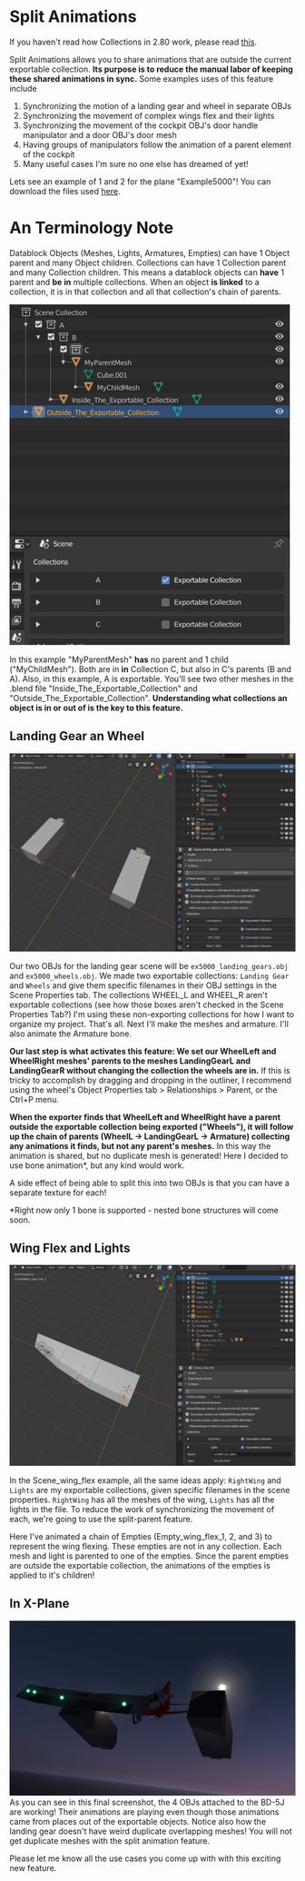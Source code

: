 # Split Animations

If you haven't read how Collections in 2.80 work, please read [this](https://github.com/X-Plane/XPlane2Blender/releases/v4.0.0-alpha.3).

Split Animations allows you to share animations that are outside the current exportable collection. **Its purpose is to reduce the manual labor of keeping these shared animations in sync.** Some examples uses of this feature include

1. Synchronizing the motion of a landing gear and wheel in separate OBJs
2. Synchronizing the movement of complex wings flex and their lights
3. Synchronizing the movement of the cockpit OBJ's door handle manipulator and a door OBJ's door mesh
4. Having groups of manipulators follow the animation of a parent element of the cockpit
5. Many useful cases I'm sure no one else has dreamed of yet!

Lets see an example of 1 and 2 for the plane "Example5000"! You can download the files used [here](./content/split_animations_example.zip).

# An Terminology Note
Datablock Objects (Meshes, Lights, Armatures, Empties) can have 1 Object parent and many Object children. Collections can have 1 Collection parent and many Collection children. This means a datablock objects can **have** 1 parent and **be in** multiple collections. When an object **is linked** to a collection, it is in that collection and all that collection's chain of parents.

![terminology_note](./content/collections_terminology_note.png)

In this example "MyParentMesh" **has** no parent and 1 child ("MyChildMesh"). Both are in **in** Collection C, but also in C's parents (B and A).
Also, in this example, A is exportable. You'll see two other meshes in the .blend file "Inside_The_Exportable_Collection" and "Outside_The_Exportable_Collection". **Understanding what collections an object is in or out of is the key to this feature.**

## Landing Gear an Wheel
![landing gear example](./content/landing_gear_example.png)

Our two OBJs for the landing gear scene will be `ex5000_landing_gears.obj` and `ex5000_wheels.obj`. We made two exportable collections: `Landing Gear` and `Wheels` and give them specific filenames in their OBJ settings in the Scene Properties tab. The collections WHEEL_L and WHEEL_R aren't exportable collections (see how those boxes aren't checked in the Scene Properties Tab?) I'm using these non-exporting collections for how I want to organize my project. That's all. Next I'll make the meshes and armature.  I'll also animate the Armature bone.

**Our last step is what activates this feature: We set our WheelLeft and WheelRight meshes' parents to the meshes LandingGearL and LandingGearR without changing the collection the wheels are in.** If this is tricky to accomplish by dragging and dropping in the outliner, I recommend using the wheel's Object Properties tab > Relationships > Parent, or the Ctrl+P menu.

**When the exporter finds that WheelLeft and WheelRight have a parent outside the exportable collection being exported ("Wheels"), it will follow up the chain of parents (WheelL -> LandingGearL -> Armature) collecting any animations it finds, but not any parent's meshes.** In this way the animation is shared, but no duplicate mesh is generated! Here I decided to use bone animation*, but any kind would work. 

A side effect of being able to split this into two OBJs is that you can have a separate texture for each!

*Right now only 1 bone is supported - nested bone structures will come soon.

## Wing Flex and Lights
![wing flex example](./content/wing_flex_example.png)

In the Scene_wing_flex example, all the same ideas apply: `RightWing` and `Lights` are my exportable collections, given specific filenames in the scene properties. `RightWing` has all the meshes of the wing, `Lights` has all the lights in the file. To reduce the work of synchronizing the movement of each, we're going to use the split-parent feature.

Here I've animated a chain of Empties (Empty_wing_flex_1, 2, and 3) to represent the wing flexing. These empties are not in any collection. Each mesh and light is parented to one of the empties. Since the parent empties are outside the exportable collection, the animations of the empties is applied to it's children! 

## In X-Plane
![split animation success](./content/split_animation_success.png)
As you can see in this final screenshot, the 4 OBJs attached to the BD-5J are working! Their animations are playing even though those animations came from places out of the exportable objects. Notice also how the landing gear doesn't have weird duplicate overlapping meshes! You will not get duplicate meshes with the split animation feature.

Please let me know all the use cases you come up with with this exciting new feature.
